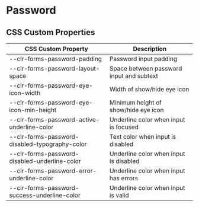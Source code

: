 # Password

## CSS Custom Properties

| CSS Custom Property                            | Description                              |
| ---------------------------------------------- | ---------------------------------------- |
| --clr-forms-password-padding                   | Password input padding                   |
| --clr-forms-password-layout-space              | Space between password input and subtext |
| --clr-forms-password-eye-icon-width            | Width of show/hide eye icon              |
| --clr-forms-password-eye-icon-min-height       | Minimum height of show/hide eye icon     |
| --clr-forms-password-active-underline-color    | Underline color when input is focused    |
| --clr-forms-password-disabled-typography-color | Text color when input is disabled        |
| --clr-forms-password-disabled-underline-color  | Underline color when input is disabled   |
| --clr-forms-password-error-underline-color     | Underline color when input has errors    |
| --clr-forms-password-success-underline-color   | Underline color when input is valid      |
